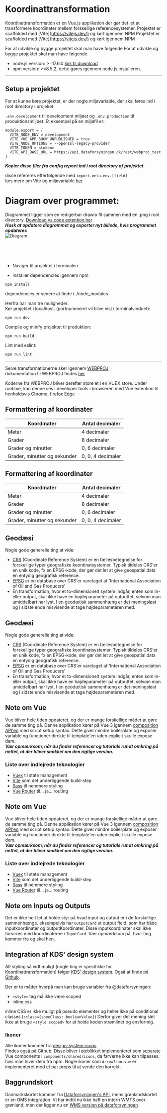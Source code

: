 # Koordinattransformation

Koordinattransformation er en Vue.js applikation der gør det let at transformere koordinater mellem forskellige referencesystemer.
Projektet er scaffolded med [Vite]{https://vitejs.dev/} og kørt igennem NPM
Projektet er scaffolded med [Vite]{https://vitejs.dev/} og kørt igennem NPM

For at udvikle og bygge projektet skal man have følgende
For at udvikle og bygge projektet skal man have følgende
- node.js version: >=17.6.0 [link til download](https://nodejs.org/en/)
- npm version: >=8.5.2, dette gøres igennem node.js installeren.

---

## Setup a projektet
For at kunne køre projektet, er der nogle miljøvariable, der skal føres ind i root directory i projeket.

`.env.development` til development miljøet og
`.env.production` til produktionsmiljøet.
Et eksempel på en miljøfil er:

```
module.export = {
  VITE_NODE_ENV = development
  VITE_VUE_APP_SHOW_UNPUBLISHED = true
  VITE_NODE_OPTIONS = --openssl-legacy-provider
  VITE_TOKEN = <token>
  VITE_API_BASE_URL = https://api.dataforsyningen.dk/rest/webproj_test
}
```

***Kopier disse filer fra config repoet ind i root directory af projektet.***

disse refereres efterfølgende med `import.meta.env.[field]` <br>
læs mere om Vite og miljøvariable [her](https://vitejs.dev/guide/env-and-mode.html)

# Diagram over programmet:
Diagrammet ligger som en redigerbar drawio fil sammen med en .png i root directory. [Download vs code extention her](https://marketplace.visualstudio.com/items?itemName=hediet.vscode-drawio)<br>
***Husk at opdatere diagrammet og exporter nyt billede, hvis programmet opdateres***
<br>
![Diagram](/diagram.png)

<br>
<br>
<br>

- Naviger til projektet i terminalen <br>

- Installer dependencies igennem npm
```
npm install
```
dependencies er senere at finde i ./node_modules

Herfra har man tre muligheder: <br>
Kør projektet i localhost. (portnummeret vil blive vist i terminalvinduet):
```
npm run dev
```
Compile og minify projektet til produktion:
```
npm run build
```

Lint med eslint:
```
npm run lint
```
***

Selve transformationerne sker igennem [WEBPROJ](https://github.com/SDFIdk/WEBPROJ/tree/master) <br>
dokumentation til WEBPROJ findes [her](https://docs.dataforsyningen.dk/#webproj)

Koderne fra WEBPROJ bliver derefter store'et i en VUEX store. Under runtime, kan denne ses i developer tools i browseren med Vue extention til henholdsvis [Chrome](https://chrome.google.com/webstore/detail/vuejs-devtools/nhdogjmejiglipccpnnnanhbledajbpd),
[firefox](https://devtools.vuejs.org/)
[Edge](https://microsoftedge.microsoft.com/addons/detail/vuejs-devtools/olofadcdnkkjdfgjcmjaadnlehnnihnl)


## Formattering af koordinater
| Koordinater                  | Antal decimaler   |
| ---------------------------- | ----------------- |
| Meter                        | 4 decimaler       |
| Grader                       | 8 decimaler       |
| Grader og minutter           | 0, 6 decimaler    |
| Grader, minutter og sekunder | 0, 0, 4 decimaler |
## Formattering af koordinater
| Koordinater                  | Antal decimaler   |
| ---------------------------- | ----------------- |
| Meter                        | 4 decimaler       |
| Grader                       | 8 decimaler       |
| Grader og minutter           | 0, 6 decimaler    |
| Grader, minutter og sekunder | 0, 0, 4 decimaler |

## Geodæsi
Nogle gode generelle ting at vide:
- [CRS](https://en.wikipedia.org/wiki/Spatial_reference_system) (Coordinate Reference System) er en fællesbetegnelse for forskellige typer geografiske koordinatsystemer. Typisk tildeles CRS'er en unik kode, fx en EPSG-kode, der gør det let at give geospatial data en entydig geografisk reference.<br>
- [EPSG](https://epsg.io/) er en database over CRS'er varetaget af 'International Association of Oil and Gas Producers'
- En transformation, hvor et to-dimensionelt system indgår, enten som in- eller output, skal ikke have en højdeparameter på outputtet, selvom man umiddelbart har lyst. I en geodætisk sammenhæng er det meningsløst og i sidste ende misvisende at tage højdeparameteren med.
## Geodæsi
Nogle gode generelle ting at vide:
- [CRS](https://en.wikipedia.org/wiki/Spatial_reference_system) (Coordinate Reference System) er en fællesbetegnelse for forskellige typer geografiske koordinatsystemer. Typisk tildeles CRS'er en unik kode, fx en EPSG-kode, der gør det let at give geospatial data en entydig geografisk reference.<br>
- [EPSG](https://epsg.io/) er en database over CRS'er varetaget af 'International Association of Oil and Gas Producers'
- En transformation, hvor et to-dimensionelt system indgår, enten som in- eller output, skal ikke have en højdeparameter på outputtet, selvom man umiddelbart har lyst. I en geodætisk sammenhæng er det meningsløst og i sidste ende misvisende at tage højdeparameteren med.


## Note om Vue
Vue bliver hele tiden opdateret, og der er mange forskellige måder at gøre de samme ting på.
Denne applikation kører på Vue 3 igennem [composition API'en](https://vuejs.org/guide/extras/composition-api-faq.html) med script setup syntax. Dette giver mindre boilerplate og exposer variable og functioner direkte til template'en uden explicit skulle expose dem. <br>
***Vær opmærksom, når du finder referencer og tutorials rundt omkring på nettet, at der bliver snakket om den rigtige version.***
### Liste over indlejrede teknologier
- [Vuex](https://vuex.vuejs.org/) til state management
- [Vite](https://vitejs.dev/) som det underliggende build-step
- [Sass](https://sass-lang.com/) til nemmere styling
- [Vue Router](https://router.vuejs.org/) til... ja... routing
## Note om Vue
Vue bliver hele tiden opdateret, og der er mange forskellige måder at gøre de samme ting på.
Denne applikation kører på Vue 3 igennem [composition API'en](https://vuejs.org/guide/extras/composition-api-faq.html) med script setup syntax. Dette giver mindre boilerplate og exposer variable og functioner direkte til template'en uden explicit skulle expose dem. <br>
***Vær opmærksom, når du finder referencer og tutorials rundt omkring på nettet, at der bliver snakket om den rigtige version.***
### Liste over indlejrede teknologier
- [Vuex](https://vuex.vuejs.org/) til state management
- [Vite](https://vitejs.dev/) som det underliggende build-step
- [Sass](https://sass-lang.com/) til nemmere styling
- [Vue Router](https://router.vuejs.org/) til... ja... routing

## Note om Inputs og Outputs
Det er ikke helt let at holde styr på hvad input og output er i de forskellige sammenhænge.
eksempelvis har `OutputCard` et output field, som har både inputkoordinater og outputKoordinater.
Disse inputkoordinater skal ikke forvirres med koordinaterne i `InputCard`. Vær opmærksom på, hvor ting kommer fra og skal hen.


## Integration af KDS' design system
Alt styling så vidt muligt (nogle ting er specifikke for Koordinattransformation) følger [KDS' design system](https://sdfidk.github.io/design-system-css/).
Også at finde på [Github](https://github.com/SDFIdk/design-system-css).

Der er to måder hvorpå man kan bruge variabler fra @dataforsyningen:
- `<style>` tag må ikke være scoped
- inline css

inline CSS er ikke muligt på pseudo elementer og heller ikke på conditional classes (`:class={someClass: booleanValue}`)
Derfor giver det mening slet ikke at bruge `<style scoped>` for at holde koden strømlinet og ensformig.

### Ikoner
Alle ikoner kommer fra [design-system-icons](https://sdfidk.github.io/design-system-icons/) <br>
Findes også på [Github](https://github.com/sdfidk/design-system-icons). Disse bliver i øjeblikket implementeret som separate Vue components i `components/shared/icons`, da farverne ikke kan tilpasses, hvis man hiver dem fra npm. Nogle ikoner som `ArrowIcon.vue` er implementeret med et par props til at vende den korrekt.

## Baggrundskort
Danmarkskortet kommer fra [Dataforsyningen's API](https://dataforsyningen.dk/data/962), mens grønlandskortet er en OMS integration. Vi har indtil nu ikke haft en intern WMTS over grønland, men der ligger nu en [WMS version på dataforsyningen](https://dataforsyningen.dk/data/4771)
